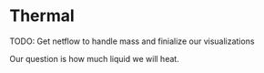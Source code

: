 # Thermal 
TODO:
Get netflow to handle mass and finialize our visualizations

Our question is how much liquid we will heat.
